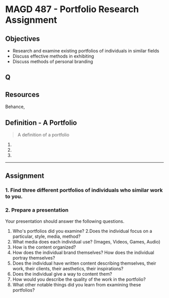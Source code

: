 # MAGD 487 - Portfolio Research Assignment

## Objectives
+ Research and examine existing portfolios of individuals in similar fields
+ Discuss effective methods in exhibiting
+ Discuss methods of personal branding

## Q

## Resources
Behance,

## Definition - A Portfolio
> A definition of a portfolio
1.
2.
3.

***
## Assignment
### 1. Find three different portfolios of individuals who similar work to you.
### 2. Prepare a presentation
Your presentation should answer the following questions.
1. Who's portfolios did you examine?
2.Does the individual focus on a particular, style, media, method?
3. What media does each individual use? (Images, Videos, Games, Audio)
4. How is the content organized?
5. How does the individual brand themselves? How does the individual portray themselves?
6. Does the individual have written content describing themselves, their work, their clients, their aesthetics, their inspirations?
7. Does the individual give a way to content them?
8. How would you describe the quality of the work in the portfolio?
9. What other notable things did you learn from examining these portfolios?

